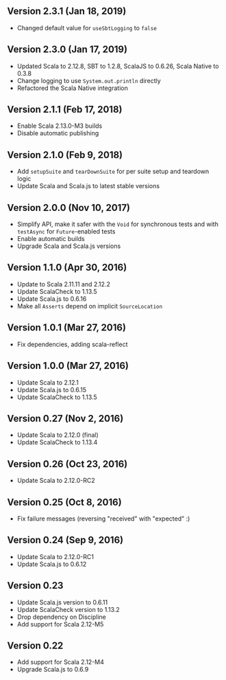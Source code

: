 ## Version 2.3.1 (Jan 18, 2019)

- Changed default value for `useSbtLogging` to `false`

## Version 2.3.0 (Jan 17, 2019)

- Updated Scala to 2.12.8, SBT to 1.2.8, ScalaJS to 0.6.26, Scala Native to 0.3.8
- Change logging to use `System.out.println` directly
- Refactored the Scala Native integration

## Version 2.1.1 (Feb 17, 2018)

- Enable Scala 2.13.0-M3 builds
- Disable automatic publishing

## Version 2.1.0 (Feb 9, 2018)

- Add `setupSuite` and `tearDownSuite` for per suite setup and teardown logic
- Update Scala and Scala.js to latest stable versions

## Version 2.0.0 (Nov 10, 2017)

- Simplify API, make it safer with the `Void` for synchronous tests
  and with `testAsync` for `Future`-enabled tests
- Enable automatic builds
- Upgrade Scala and Scala.js versions

## Version 1.1.0 (Apr 30, 2016)

- Update to Scala 2.11.11 and 2.12.2
- Update ScalaCheck to 1.13.5
- Update Scala.js to 0.6.16
- Make all `Asserts` depend on implicit `SourceLocation`

## Version 1.0.1 (Mar 27, 2016)

- Fix dependencies, adding scala-reflect

## Version 1.0.0 (Mar 27, 2016)

- Update Scala to 2.12.1
- Update Scala.js to 0.6.15
- Update ScalaCheck to 1.13.5

## Version 0.27 (Nov 2, 2016)

- Update Scala to 2.12.0 (final)
- Update ScalaCheck to 1.13.4

## Version 0.26 (Oct 23, 2016)

- Update Scala to 2.12.0-RC2

## Version 0.25 (Oct 8, 2016)

- Fix failure messages (reversing "received" with "expected" :)

## Version 0.24 (Sep 9, 2016)

- Update Scala to 2.12.0-RC1
- Update Scala.js to 0.6.12

## Version 0.23

- Update Scala.js version to 0.6.11
- Update ScalaCheck version to 1.13.2
- Drop dependency on Discipline
- Add support for Scala 2.12-M5

## Version 0.22

- Add support for Scala 2.12-M4
- Upgrade Scala.js to 0.6.9

